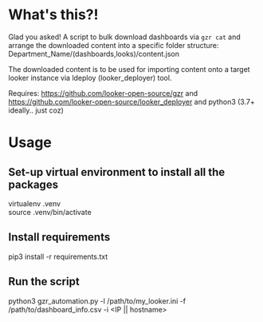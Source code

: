 # What's this?! 
Glad you asked! A script to bulk download dashboards via `gzr cat` and arrange the downloaded content into a specific folder structure: Department_Name/(dashboards,looks)/content.json 

The downloaded content is to be used for importing content onto a target looker instance via ldeploy (looker_deployer) tool.

Requires: https://github.com/looker-open-source/gzr and https://github.com/looker-open-source/looker_deployer and python3 (3.7+ ideally.. just coz)

# Usage

## Set-up virtual environment to install all the packages
virtualenv .venv <br />
source .venv/bin/activate

## Install requirements
pip3 install -r requirements.txt

## Run the script
python3 gzr_automation.py -l /path/to/my_looker.ini -f /path/to/dashboard_info.csv -i <IP || hostname>
